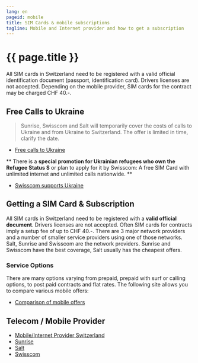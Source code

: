 ```yaml
---
lang: en
pageid: mobile
title: SIM Cards & mobile subscriptions
tagline: Mobile and Internet provider and how to get a subscription
---
```

# {{ page.title }}

All SIM cards in Switzerland need to be registered with a valid official identification document (passport, identification card). 
Drivers licenses are not accepted. 
Depending on the mobile provider, SIM cards for the contract may be charged CHF 40.-.

## Free Calls to Ukraine
> Sunrise, Swisscom and Salt will temporarily cover the costs of calls to Ukraine and from Ukraine to Switzerland. The offer is limited in time, clarify the date.
- [Free calls to Ukraine](https://www.blick.ch/wirtschaft/anrufe-und-roaming-kostenlos-swisscom-sunrise-und-salt-unterstuetzen-die-ukraine-id17279915.html)


**
There is a **special promotion for Ukrainian refugees who own the Refugee Status S** or plan to apply for it by Swisscom:
A free SIM Card with unlimited internet and unlimited calls nationwide.
**
- [Swisscom supports Ukraine](https://www.swisscom.ch/de/privatkunden/ukraine-ukr.html)



## Getting a SIM Card & Subscription
All SIM cards in Switzerland need to be registered with a **valid official document**. 
Drivers licenses are not accepted. Often SIM cards for contracts imply a setup fee of up to CHF 40.-.
There are 3 major network providers and a number of smaller service providers using one of those networks. 
Salt, Sunrise and Swisscom are the network providers. 
Sunrise and Swisscom have the best coverage, Salt usually has the cheapest offers. 

### Service Options
There are many options varying from prepaid, prepaid with surf or calling options, to post paid contracts and flat rates. 
The following site allows you to compare various mobile offers:

- [Comparison of mobile offers](https://www.dschungelkompass.ch)


## Telecom / Mobile Provider
- [Mobile/Internet Provider Switzerland](https://www.providerliste.ch/provider/mobile.html)
- [Sunrise](https://www.sunrise.ch/en/home)
- [Salt](https://fiber.salt.ch/en)
- [Swisscom](https://www.swisscom.ch/en/residential.html)



